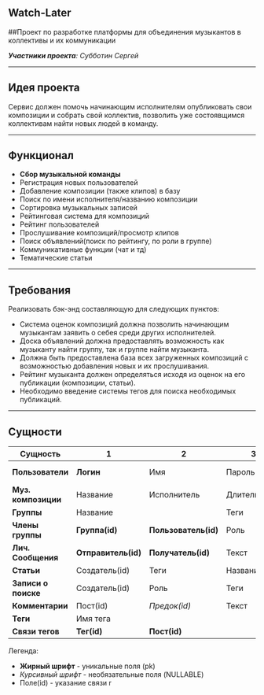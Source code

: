 ## Watch-Later
##Проект по разработке платформы для объединения музыкантов в коллективы и их коммуникации

_**Участники проекта**: Субботин Сергей_

***

## Идея проекта

Сервис должен помочь начинающим исполнителям опубликовать свои композиции и
собрать свой коллектив, позволить уже состоявщимся коллективам найти новых людей
в команду.

***

## Функционал

* **Сбор музыкальной команды**
* Регистрация новых пользователей
* Добавление композиции (также клипов) в базу
* Поиск по имени исполнителя/названию композиции
* Сортировка музыкальных записей 
* Рейтинговая система для композиций
* Рейтинг пользователей
* Прослушивание композиций/просмотр клипов
* Поиск объявлений(поиск по рейтингу, по роли в группе)
* Коммуникативные функции (чат и тд)
* Тематические статьи

***

## Требования

Реализовать бэк-энд составляющую для следующих пунктов:

* Система оценок композиций должна позволить начинающим музыкантам заявить о себея среди
других исполнителей.
* Доска объявлений должна предоставлять возможность как музыканту найти группу,
так и группе найти музыканта.
* Должна быть предоставлена база всех загруженных композиций с возможностью добавления новых и их прослушивания.
* Рейтинг музыканта должен определяться исходя из оценок на его публикации (композиции, статьи).
* Необходимо введение системы тегов для поиска необходимых публикаций.

***

## Сущности

| Сущность            | 1                   | 2                    | 3            | 4                | 5             | 6    | 7     | 8                | 9       |
| ------------------- | ------------------- | -------------------- | ------------ | ---------------- | ------------- | ---- | ----- | ---------------- | ------- |
| **Пользователи**    | __Логин__           | Имя                  | Пароль       | Дата регистрации | Дата рождения | Инфо | email | _Номер телефона_ | _Город_ |
| **Муз. композиции** | Название            | Исполнитель          | Длительность | Теги             |               |      |       |                  |         |
| **Группы**          | Название            |                      | Теги         |                  |               |      |       |                  |         |
| **Члены группы**    | __Группа(id)__      | __Пользователь(id)__ | Роль         |                  |               |      |       |                  |         |
| **Лич. Сообщения**  | __Отправитель(id)__ | __Получатель(id)__   | Текст        |                  |               |      |       |                  |         |
| **Статьи**          | Создатель(id)       | Теги                 | Название     | Текст            |               |      |       |                  |         |
| **Записи о поиске** | Создатель(id)       | Роль                 | Теги         |                  |               |      |       |                  |         |
| **Комментарии**     | Пост(id)            | *Предок(id)*         | Текст        |                  |               |      |       |                  |         |
| **Теги**            | Имя тега            |                      |              |                  |               |      |       |                  |         |
| **Связи тегов**     | __Тег(id)__         | __Пост(id)__         |              |                  |               |      |       |                  |         |

Легенда:

* __Жирный шрифт__ - уникальные поля (pk)
* _Курсивный шрифт_ - необязательные поля (NULLABLE)
* Поле(id) - указание связи
r